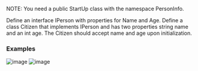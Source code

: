NOTE: You need a public StartUp class with the namespace PersonInfo.

Define an interface IPerson with properties for Name and Age. Define a class Citizen that implements IPerson and has two properties string name and an int age. The Citizen should accept name and age upon initialization.

### Examples

![image](https://user-images.githubusercontent.com/45227327/222908358-1ed4efeb-6c1e-4362-9432-71b38f041316.png)
![image](https://user-images.githubusercontent.com/45227327/222908372-8cb0c9bd-797c-4009-939f-05f1a8cfc38e.png)
